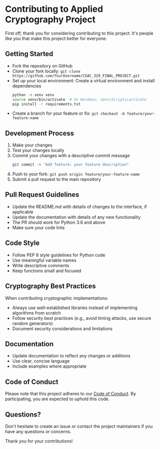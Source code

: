 # Contributing to Applied Cryptography Project

First off, thank you for considering contributing to this project. It's people like you that make this project better for everyone.

## Getting Started

- Fork the repository on GitHub
- Clone your fork locally: `git clone https://github.com/YourUsername/CSAC_329_FINAL_PROJECT.git`
- Set up your local environment: Create a virtual environment and install dependencies
  ```bash
  python -m venv venv
  source venv/bin/activate  # On Windows: venv\Scripts\activate
  pip install -r requirements.txt
  ```
- Create a branch for your feature or fix: `git checkout -b feature/your-feature-name`

## Development Process

1. Make your changes
2. Test your changes locally
3. Commit your changes with a descriptive commit message
   ```bash
   git commit -m "Add feature: your feature description"
   ```
4. Push to your fork: `git push origin feature/your-feature-name`
5. Submit a pull request to the main repository

## Pull Request Guidelines

- Update the README.md with details of changes to the interface, if applicable
- Update the documentation with details of any new functionality
- The PR should work for Python 3.6 and above
- Make sure your code lints

## Code Style

- Follow PEP 8 style guidelines for Python code
- Use meaningful variable names
- Write descriptive comments
- Keep functions small and focused

## Cryptography Best Practices

When contributing cryptographic implementations:

- Always use well-established libraries instead of implementing algorithms from scratch
- Follow security best practices (e.g., avoid timing attacks, use secure random generators)
- Document security considerations and limitations


## Documentation

- Update documentation to reflect any changes or additions
- Use clear, concise language
- Include examples where appropriate

## Code of Conduct

Please note that this project adheres to our [Code of Conduct](CODE_OF_CONDUCT.md). By participating, you are expected to uphold this code.

## Questions?

Don't hesitate to create an issue or contact the project maintainers if you have any questions or concerns.

Thank you for your contributions!
